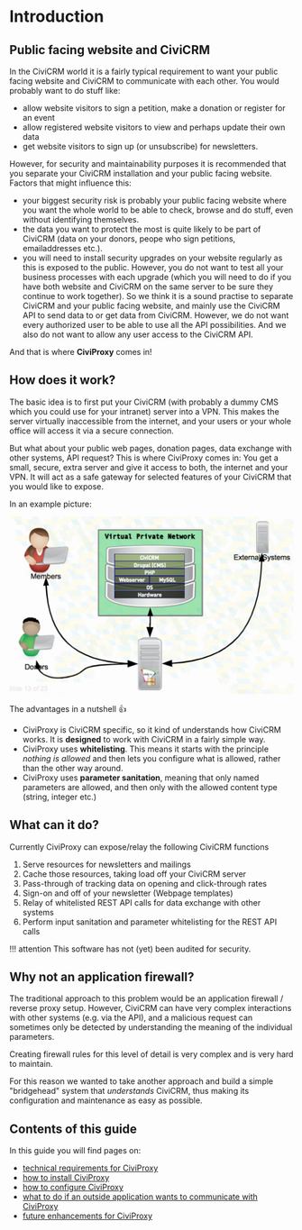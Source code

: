 # Introduction

## Public facing website and CiviCRM
In the CiviCRM world it is a fairly typical requirement to want your public facing website and CiviCRM to communicate with each other.
You would probably want to do stuff like:

* allow website visitors to sign a petition, make a donation or register for an event
* allow registered website visitors to view and perhaps update their own data
* get website visitors to sign up (or unsubscribe) for newsletters.

However, for security and maintainability purposes it is recommended that you separate your CiviCRM installation and your public facing website. Factors that might influence this:

- your biggest security risk is probably your public facing website where you want the whole world to be able to check, browse and do stuff, even without identifying themselves.
- the data you want to protect the most is quite likely to be part of CiviCRM (data on your donors, peope who sign petitions, emailaddresses etc.).
- you will need to install security upgrades on your website regularly as this is exposed to the public. However, you do not want to test all your business processes with each upgrade (which you will need to do if you have both website and CiviCRM on the same server to be sure they continue to work together).
So we think it is a sound practise to separate CiviCRM and your public facing website, and mainly use the CiviCRM API to send data to or get data from CiviCRM. 
However, we do not want every authorized user to be able to use all the API possibilities. And we also do not want to allow any user access to the CiviCRM API.

And that is where **CiviProxy** comes in!

## How does it work?
The basic idea is to first put your CiviCRM (with probably a dummy CMS which you could use for your intranet) server into a VPN. This makes the server virtually inaccessible from the internet, and your users or your whole office will access it via a secure connection.

But what about your public web pages, donation pages, data exchange with other systems, API request? This is where CiviProxy comes in: You get a small, secure, extra server and give it access to both, the internet and your VPN. It will act as a safe gateway for selected features of your CiviCRM that you would like to expose.

In an example picture:

![a picture of an example network architecture](img/network.jpg)
    
The advantages in a nutshell :thumbsup:

* CiviProxy is CiviCRM specific, so it kind of understands how CiviCRM works. It is **designed** to work with CiviCRM in a fairly simple way.
* CiviProxy uses **whitelisting**. This means it starts with the principle _nothing is allowed_ and then lets you configure what is allowed, rather than the other way around.
* CiviProxy uses **parameter sanitation**, meaning that only named parameters are allowed, and then only with the allowed content type (string, integer etc.)



## What can it do?
Currently CiviProxy can expose/relay the following CiviCRM functions

1. Serve resources for newsletters and mailings
1. Cache those resources, taking load off your CiviCRM server
1. Pass-through of tracking data on opening and click-through rates
1. Sign-on and off of your newsletter (Webpage templates)
1. Relay of whitelisted REST API calls for data exchange with other systems
1. Perform input sanitation and parameter whitelisting for the REST API calls

!!! attention
    This software has not (yet) been audited for security.

## Why not an application firewall?
The traditional approach to this problem would be an application firewall / reverse proxy setup. However, CiviCRM can have very complex interactions with other systems (e.g. via the API), and a malicious request can sometimes only be detected by understanding the meaning of the individual parameters.

Creating firewall rules for this level of detail is very complex and is very hard to maintain.

For this reason we wanted to take another approach and build a simple "bridgehead" system that *understands* CiviCRM, thus making its configuration and maintenance as easy as possible.

## Contents of this guide
In this guide you will find pages on:

* [technical requirements for CiviProxy](requirements.md)
* [how to install CiviProxy](installation.md)
* [how to configure CiviProxy](configuration.md)
* [what to do if an outside application wants to communicate with CiviProxy](outside.md)
* [future enhancements for CiviProxy](enhancements.md)